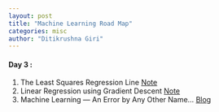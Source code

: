 ```yaml
---
layout: post
title: "Machine Learning Road Map"
categories: misc
author: "Ditikrushna Giri"
---
```


#### Day 3 : 
1. The Least Squares Regression Line [Note](https://saylordotorg.github.io/text_introductory-statistics/s14-04-the-least-squares-regression-l.html)
2. Linear Regression using Gradient Descent [Note](https://towardsdatascience.com/linear-regression-using-gradient-descent-97a6c8700931)
3. Machine Learning — An Error by Any Other Name…
 [Blog](https://medium.com/@phuctrt/loss-functions-why-what-where-or-when-189815343d3f) 

